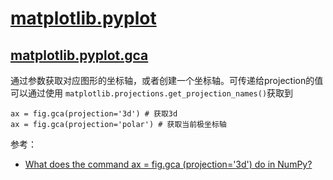 # [matplotlib.pyplot](https://matplotlib.org/3.1.0/api/_as_gen/matplotlib.pyplot.html)

## [matplotlib.pyplot.gca](https://matplotlib.org/3.1.0/api/_as_gen/matplotlib.pyplot.gca.html)

通过参数获取对应图形的坐标轴，或者创建一个坐标轴。可传递给projection的值可以通过使用
`matplotlib.projections.get_projection_names()`获取到

```
ax = fig.gca(projection='3d') # 获取3d
ax = fig.gca(projection='polar') # 获取当前极坐标轴
```

参考：

- [What does the command ax = fig.gca (projection='3d') do in NumPy?](https://www.quora.com/What-does-the-command-ax-fig-gca-projection-3d-do-in-NumPy)
